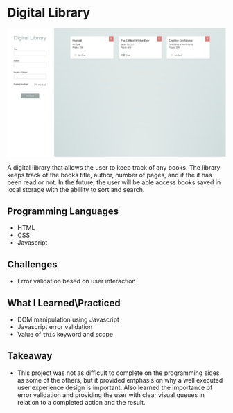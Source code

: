 # Digital Library

![Alt Text](/images/mayacr_digital_library.png 'Digital Library')

A digital library that allows the user to keep track of any books. The library keeps track of the books title, author, number of pages, and if the it has been read or not. In the future, the user will be able access books saved in local storage with the ablility to sort and search.

## Programming Languages

-   HTML
-   CSS
-   Javascript

## Challenges

-   Error validation based on user interaction

## What I Learned\Practiced

-   DOM manipulation using Javascript
-   Javascript error validation
-   Value of `this` keyword and scope

## Takeaway

-   This project was not as difficult to complete on the programming sides as some of the others, but it provided emphasis on why a well executed user experience design is important. Also learned the importance of error validation and providing the user with clear visual queues in relation to a completed action and the result.
